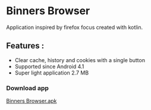 # Binners Browser
Application inspired by firefox focus created with kotlin.
## Features :
- Clear cache, history and cookies with a single button
- Supported since Android 4.1
- Super light application 2.7 MB

### Download app
[Binners Browser.apk](https://github.spacehowen.com/Binners%20Browser.apk)
